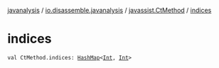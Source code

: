 [javanalysis](../../index.md) / [io.disassemble.javanalysis](../index.md) / [javassist.CtMethod](index.md) / [indices](./indices.md)

# indices

`val CtMethod.indices: `[`HashMap`](https://docs.oracle.com/javase/6/docs/api/java/util/HashMap.html)`<`[`Int`](https://kotlinlang.org/api/latest/jvm/stdlib/kotlin/-int/index.html)`, `[`Int`](https://kotlinlang.org/api/latest/jvm/stdlib/kotlin/-int/index.html)`>`